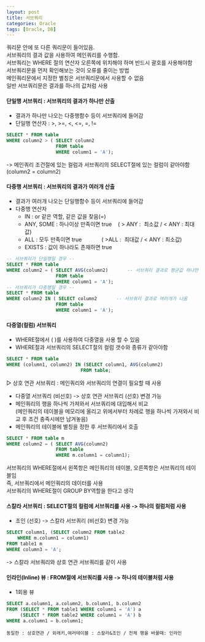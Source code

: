```yaml
---
layout: post
title: 서브쿼리
categories: Oracle
tags: [Oracle, DB]
---
```


쿼리문 안에 또 다른 쿼리문이 들어있음.  
서브쿼리의 결과 값을 사용하여 메인쿼리를 수행함.  
서브쿼리는 WHERE 절의 연산자 오른쪽에 위치해야 하며 반드시 괄호를 사용해야함  
서브쿼리문을 먼저 확인해보는 것이 오류를 줄이는 방법  
메인쿼리문에서 지정한 별칭은 서브쿼리문에서 사용할 수 없음  
일반 서브쿼리문은 결과를 하나의 값처럼 사용  

#### 단일행 서브쿼리 : 서브쿼리의 결과가 하나만 산출
- 결과가 하나만 나오는 다중행함수 등이 서브쿼리에 들어감
- 단일행 연산자 : >, >=, <, <=, =, !=

```SQL
SELECT * FROM table
WHERE column2 > ( SELECT column2
                  FROM table
                  WHERE column1 = 'A');
```
-> 메인쿼리 조건절에 있는 컬럼과 서브쿼리의 SELECT절에 있는 컬럼이 같아야함 (column2 = column2)

#### 다중행 서브쿼리 : 서브쿼리의 결과가 여러개 산출
- 결과가 여러개 나오는 단일행함수 등이 서브쿼리에 들어감
- 다중행 연산자 
  - IN : or 같은 역할, 같은 값을 찾음(=)
  - ANY, SOME : 하나이상 만족이면 true    ( > ANY :  최소값 / < ANY : 최대값)
  - ALL : 모두 만족이면 true             ( >ALL :  최대값 / < ANY : 최소값)
  - EXISTS : 값이 하나라도 존재하면 true

```SQL
-- 서브쿼리가 단일행일 경우 --
SELECT * FROM table
WHERE column2 = ( SELECT AVG(column2)		-- 서브쿼리 결과로 평균값 하나만 나옴
                  FROM table
                  WHERE column1 = 'A');
-- 서브쿼리가 다중행일 경우 --                 
SELECT * FROM table
WHERE column2 IN ( SELECT column2		-- 서브쿼리 결과로 여러개가 나옴
                  FROM table
                  WHERE column1 = 'A');
```

#### 다중열(컬럼) 서브쿼리
- WHERE절에서 ( )를 사용하여 다중열을 사용 할 수 있음
- WHERE절과 서브쿼리의 SELECT절의 컬럼 갯수와 종류가 같아야함

```SQL
SELECT * FROM table
WHERE (column1, column2) IN (SELECT column1, AVG(column2)
                           FROM table;
```

▷ 상호 연관 서브쿼리 : 메인쿼리와 서브쿼리의 연결이 필요할 때 사용
- 다중열 서브쿼리 (비선호) \-> 상호 연관 서브쿼리 (선호) 변경 가능
- 메인쿼리의 행을 하나씩 가져와서 서브쿼리에 대입해서 비교  
    (메인쿼리의 테이블을 메모리에 올리고 위에서부터 차례로 행을 하나씩 가져와서 비교 후 조건 충족시에만 남겨놓음)
- 메인쿼리의 테이블에 별칭을 정한 후 서브쿼리에서 호출

```SQL
SELECT * FROM table m
WHERE column2 = ( SELECT AVG(column2)
                  FROM table
                  WHERE m.column1 = column1);
```
서브쿼리의 WHERE절에서 왼쪽항은 메인쿼리의 테이블, 오른쪽항은 서브쿼리의 테이블임  
즉, 서브쿼리에서 메인쿼리의 데이터를 사용  
서브쿼리의 WHERE절이 GROUP BY역할을 한다고 생각

#### 스칼라 서브쿼리 : SELECT절의 컬럼에 서브쿼리를 사용 -> 하나의 컬럼처럼 사용
- 조인 (선호) -> 스칼라 서브쿼리 (비선호) 변경 가능

```SQL
SELECT column1, (SELECT column2 FROM table2 
    WHERE m.column1 = column1)
FROM table1 m
WHERE column3 = 'A';
```
-> 스칼라 서브쿼리와 상호 연관 서브쿼리를 같이 사용

#### 인라인(Inline) 뷰 : FROM절에 서브쿼리를 사용 -> 하나의 테이블처럼 사용
- 1회용 뷰

```SQL
SELECT a.column1, a.column2, b.column1, b.column2
FROM (SELECT * FROM table1 WHERE column1 = 'A') a
     (SELECT * FROM table2 WHERE column1 = 'A') b
WHERE a.column1 = b.column1;
```

```
동일한 : 상호연관 / 외래키,여러테이블 : 스칼라&조인 / 전체 행을 바꿀때: 인라인
```